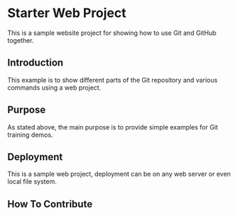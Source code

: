 # Starter Web Project

This is a sample website project for showing how to use Git and GitHub together.

## Introduction

This example is to show different parts of the Git repository and various commands using a web project.

## Purpose

As stated above, the main purpose is to provide simple examples for Git training demos.

## Deployment

This is a sample web project, deployment can be on any web server or even local file system.

## How To Contribute